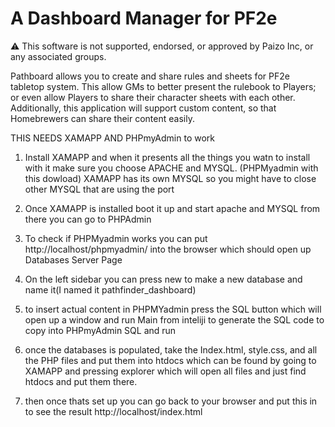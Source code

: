 # A Dashboard Manager for PF2e

⚠ This software is not supported, endorsed, or approved by Paizo Inc, or any associated groups.

Pathboard allows you to create and share rules and sheets for PF2e tabletop system. This allow GMs to better present the rulebook to Players; or even allow Players to share their character sheets with each other. Additionally, this application will support custom content, so that Homebrewers can share their content easily.


THIS NEEDS XAMAPP AND PHPmyAdmin to work 

1. Install XAMAPP and when it presents all the things you watn to install with it make sure you choose APACHE and MYSQL. (PHPMyadmin with this dowload)
XAMAPP has its own MYSQL so you might have to close other MYSQL that are using the port

3. Once XAMAPP is installed boot it up and start apache and MYSQL from there you can go to PHPAdmin

4. To check if PHPMyadmin works you can put http://localhost/phpmyadmin/ into the browser which should open up Databases Server Page 

5. On the left sidebar you can press new to make a new database and name it(I named it pathfinder_dashboard)

6. to insert actual content in PHPMYadmin press the SQL button which will open up a window and run Main from inteliji  to generate the SQL code to copy into PHPmyAdmin SQL and run 

7. once the databases is populated, take the Index.html, style.css, and all the PHP files and put them into htdocs which can be found by going to XAMAPP and pressing explorer which will open all files and just find htdocs and put them there.

8. then once thats set up you can go back to your browser and put this in to see the result http://localhost/index.html


